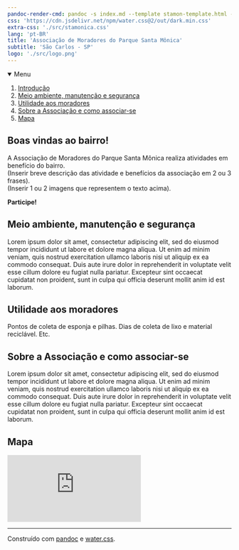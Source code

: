 ```yaml
---
pandoc-render-cmd: pandoc -s index.md --template stamon-template.html -o index.html
css: 'https://cdn.jsdelivr.net/npm/water.css@2/out/dark.min.css'
extra-css: './src/stamonica.css'
lang: 'pt-BR'
title: 'Associação de Moradores do Parque Santa Mônica'
subtitle: 'São Carlos - SP'
logo: './src/logo.png'
---
```


<nav>
  <details open=""> <summary>Menu</summary>
      <ol>
      <li><a href="#boas-vindas-ao-bairro">Introdução</a></li>
      <li><a href="#meio-ambiente-manutenção-e-segurança">Meio ambiente, manutenção e segurança</a></li>
      <li><a href="#utilidade-aos-moradores">Utilidade aos moradores</a></li>
      <li><a href="#sobre-a-associacao-e-como-associar-se">Sobre a Associação e como associar-se</a></li>
      <li><a href="#mapa">Mapa</a></li>
      </ol>
  </details>
</nav>


## **Boas vindas ao bairro!**  
A Associação de Moradores do Parque Santa Mônica realiza atividades em benefício do bairro.  
(Inserir breve descrição das atividade e benefícios da associação em 2 ou 3 frases).  
(Inserir 1 ou 2 imagens que representem o texto acima).

**Participe!**


## Meio ambiente, manutenção e segurança

Lorem ipsum dolor sit amet, consectetur adipiscing elit, sed do eiusmod tempor incididunt ut labore et dolore magna aliqua. Ut enim ad minim veniam, quis nostrud exercitation ullamco laboris nisi ut aliquip ex ea commodo consequat. Duis aute irure dolor in reprehenderit in voluptate velit esse cillum dolore eu fugiat nulla pariatur. Excepteur sint occaecat cupidatat non proident, sunt in culpa qui officia deserunt mollit anim id est laborum.


## Utilidade aos moradores

Pontos de coleta de esponja e pilhas. Dias de coleta de lixo e material reciclável. Etc.


## Sobre a Associação e como associar-se

Lorem ipsum dolor sit amet, consectetur adipiscing elit, sed do eiusmod tempor incididunt ut labore et dolore magna aliqua. Ut enim ad minim veniam, quis nostrud exercitation ullamco laboris nisi ut aliquip ex ea commodo consequat. Duis aute irure dolor in reprehenderit in voluptate velit esse cillum dolore eu fugiat nulla pariatur. Excepteur sint occaecat cupidatat non proident, sunt in culpa qui officia deserunt mollit anim id est laborum.

## Mapa

<iframe class="map" 
  frameborder="0" scrolling="no"
  marginheight="0" marginwidth="0"
  src="https://www.openstreetmap.org/export/embed.html?bbox=-47.915410995483406%2C-22.021442452415908%2C-47.900948524475105%2C-22.006164421081195&amp;layer=mapnik" >
  </iframe><br/>
<!--  <small>-->
<!--  <a href="https://www.openstreetmap.org/#map=16/-22.0138/-47.9082">View Larger Map</a>-->
<!--  </small>-->

___
Construído com [pandoc](https://pandoc.org/) e [water.css](https://github.com/kognise/water.css).
